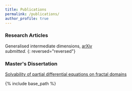 ```yaml
---
title: Publications
permalink: /publications/
author_profile: true
---
```


### Research Articles

Generalised intermediate dimensions, [arXiv](https://arxiv.org/abs/2011.08613)    
*submitted.*
{: reversed="reversed"}
### Master's Dissertation

[Solvability of partial differential equations on fractal domains](https://amlan-banaji.github.io/files/dissweb1.pdf) 

{% include base_path %}
